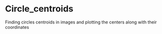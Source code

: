 # Circle_centroids
Finding circles centroids in images and plotting the centers along with their coordinates
